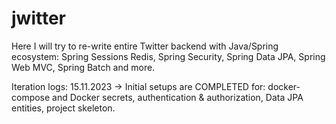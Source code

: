 # jwitter
Here I will try to re-write entire Twitter backend with Java/Spring ecosystem: Spring Sessions Redis, Spring Security, Spring Data JPA, Spring Web MVC, Spring Batch and more.

Iteration logs:
15.11.2023 -> Initial setups are COMPLETED for: docker-compose and Docker secrets, authentication & authorization, Data JPA entities, project skeleton.
